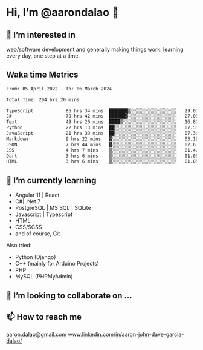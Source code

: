 # __Hi, I’m @aarondalao__ 👋 
## 👀 I’m interested in 
web/software development and generally making things work.
learning every day, one step at a time. 

## Waka time Metrics
<!--START_SECTION:waka-->

```txt
From: 05 April 2022 - To: 06 March 2024

Total Time: 294 hrs 20 mins

TypeScript            85 hrs 34 mins  ███████▒░░░░░░░░░░░░░░░░░   29.07 %
C#                    79 hrs 42 mins  ██████▓░░░░░░░░░░░░░░░░░░   27.08 %
Text                  49 hrs 26 mins  ████▒░░░░░░░░░░░░░░░░░░░░   16.80 %
Python                22 hrs 13 mins  ██░░░░░░░░░░░░░░░░░░░░░░░   07.55 %
JavaScript            21 hrs 39 mins  ██░░░░░░░░░░░░░░░░░░░░░░░   07.36 %
Markdown              9 hrs 22 mins   ▓░░░░░░░░░░░░░░░░░░░░░░░░   03.19 %
JSON                  7 hrs 44 mins   ▓░░░░░░░░░░░░░░░░░░░░░░░░   02.63 %
CSS                   4 hrs 7 mins    ▒░░░░░░░░░░░░░░░░░░░░░░░░   01.40 %
Dart                  3 hrs 6 mins    ▒░░░░░░░░░░░░░░░░░░░░░░░░   01.05 %
HTML                  3 hrs 6 mins    ▒░░░░░░░░░░░░░░░░░░░░░░░░   01.05 %
```

<!--END_SECTION:waka-->

## 🌱 I’m currently learning 

- Angular 11 | React 
- C#| .Net 7
- PostgreSQL | MS SQL | SQLite
- Javascript | Typescript
- HTML 
- CSS/SCSS
- and of course, Git 


Also tried:
- Python (Django)
- C++ (mainly for Arduino Projects)
- PHP
- MySQL (PHPMyAdmin)


## 💞️ I’m looking to collaborate on ...

## 📫 How to reach me 
aaron.dalao@gmail.com
www.linkedin.com/in/aaron-john-dave-garcia-dalao/

<!---
aarondalao/aarondalao is a ✨ special ✨ repository because its `README.md` (this file) appears on your GitHub profile.
You can click the Preview link to take a look at your changes.
--->
